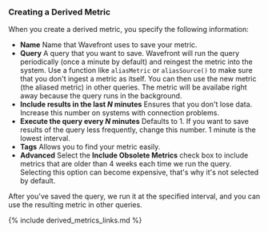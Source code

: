 ### Creating a Derived Metric

When you create a derived metric, you specify the following information:

- **Name** Name that Wavefront uses to save your metric.
- **Query** A query that you want to save. Wavefront will run the query periodically (once a minute by default) and reingest the metric into the system. Use a function like `aliasMetric` or `aliasSource()` to make sure that you don't ingest a metric as itself. You can then use the new metric (the aliased metric) in other queries. The metric will be availabe right away because the query runs in the background.
- **Include results in the last *N* minutes** Ensures that you don't lose data. Increase this number on systems with connection problems.
- **Execute the query every *N* minutes** Defaults to 1. If you want to save results of the query less frequently, change this number. 1 minute is the lowest interval.
- **Tags** Allows you to find your metric easily.
- **Advanced** Select the **Include Obsolete Metrics** check box to include metrics that are older than 4 weeks each time we run the query. Selecting this option can become expensive, that's why it's not selected by default. 

After you've saved the query, we run it at the specified interval, and you can use the resulting metric in other queries.

{% include derived_metrics_links.md %}
